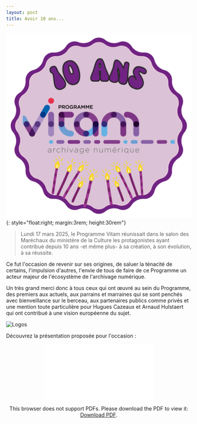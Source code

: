 ```yaml
---
layout: post
title: Avoir 10 ans...
---
```


![Logos](/public/images/sticker_10ans_Vitam.png){: style="float:right; margin:3rem; height:30rem"}
> Lundi 17 mars 2025, le Programme Vitam réunissait dans le salon des Maréchaux du ministère de la Culture les protagonistes ayant contribué depuis 10 ans -et même plus- à sa création, à son évolution, à sa réussite. 

Ce fut l'occasion de revenir sur ses origines, de saluer la ténacité de certains, l'impulsion d'autres, l'envie de tous de faire de ce Programme un acteur majeur de l'écosystème de l'archivage numérique.

Un très grand merci donc à tous ceux qui ont œuvré au sein du Programme, des premiers aux actuels, aux parrains et marraines qui se sont penchés avec bienveillance sur le berceau, aux partenaires publics comme privés et une mention toute particulière pour Hugues Cazeaux et Arnaud Hulstaert qui ont contribué à une vision européenne du sujet.

![Logos](/public/images/10ans_montage_photos.png)

Découvrez la présentation proposée pour l'occasion :
<p style="text-align: center;">
<object data="/ressources/RefCourant/10ans_presentation.pdf" type="application/pdf" width="700px" height="500px">
    <embed src="/ressources/RefCourant/10ans_presentation.pdf" type="application/pdf">
        <p>This browser does not support PDFs. Please download the PDF to view it: <a href="/ressources/RefCourant/10ans_presentation.pdf">Download PDF</a>.</p>
    </embed>
</object>
</p>